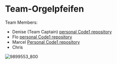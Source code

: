 # Team-Orgelpfeifen

Team Members:

- Denise (Team Captain)
  [personal Code1 repository](https://github.com/DeniseAlicia/Code1)
- Flo
  [personal Code1 repository](https://github.com/Ive24/Code1/blob/main/Code1_Documentation.md)
- Marcel
  [Personal Code1 repository](https://github.com/MarcelHerbst/Code1/blob/main/Marcel)
- Chris
   
![9899553_800](https://github.com/DeniseAlicia/Team-Orgelpfeifen/assets/173050629/869ebd76-36b1-4a9f-9c7a-12dc00b8e156)
